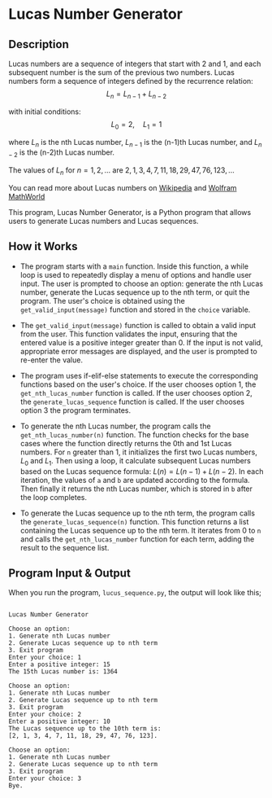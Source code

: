 # Lucas Number Generator

## Description

Lucas numbers are a sequence of integers that start with $2$ and $1$, and each subsequent number is the sum of the previous two numbers. Lucas numbers form a sequence of integers defined by the recurrence relation:
$$L_n = L_{n-1} + L_{n-2}$$

with initial conditions:
$$L_0 = 2, \quad L_1 = 1$$

where $L_{n}$ is the nth Lucas number, $L_{n-1}$ is the (n-1)th Lucas number, and $L_{n-2}$ is the (n-2)th Lucas number. 


The values of $L_n$ for $n=1, 2, \ldots$ are $2, 1, 3, 4, 7, 11, 18, 29, 47, 76, 123, \ldots$


You can read more about Lucas numbers on [Wikipedia](https://en.wikipedia.org/wiki/Lucas_number) and [Wolfram MathWorld](https://mathworld.wolfram.com/LucasNumber.html)

This program, Lucas Number Generator, is a Python program that allows users to generate Lucas numbers and Lucas sequences.

## How it Works

- The program starts with a `main` function. Inside this function, a while loop is used to repeatedly display a menu of options and handle user input. The user is prompted to choose an option: generate the nth Lucas number, generate the Lucas sequence up to the nth term, or quit the program. The user's choice is obtained using the `get_valid_input(message)` function and stored in the `choice` variable.

- The `get_valid_input(message)` function is called to obtain a valid input from the user. This function validates the input, ensuring that the entered value is a positive integer greater than 0. If the input is not valid, appropriate error messages are displayed, and the user is prompted to re-enter the value.

- The program uses if-elif-else statements to execute the corresponding functions based on the user's choice. If the user chooses option 1, the `get_nth_lucas_number` function is called. If the user chooses option 2, the `generate_lucas_sequence` function is called. If the user chooses option 3 the program terminates.

- To generate the nth Lucas number, the program calls the `get_nth_lucas_number(n)` function. The function checks for the base cases where the function directly returns the 0th and 1st Lucas numbers.  For `n` greater than 1, it initializes the first two Lucas numbers, $L_0$ and $L_1$. Then using a loop, it calculate subsequent Lucas numbers based on the Lucas sequence formula: $L(n) = L(n-1) + L(n-2)$. In each iteration, the values of `a` and `b` are updated according to the formula. Then finally it returns the nth Lucas number, which is stored in `b` after the loop completes.


- To generate the Lucas sequence up to the nth term, the program calls the `generate_lucas_sequence(n)` function. This function returns a list containing the Lucas sequence up to the nth term. It iterates from 0 to `n` and calls the `get_nth_lucas_number` function for each term, adding the result to the sequence list.


## Program Input & Output

When you run the program, `lucus_sequence.py`, the output will look like this;

```

Lucas Number Generator

Choose an option:
1. Generate nth Lucas number
2. Generate Lucas sequence up to nth term
3. Exit program
Enter your choice: 1
Enter a positive integer: 15
The 15th Lucas number is: 1364

Choose an option:
1. Generate nth Lucas number
2. Generate Lucas sequence up to nth term
3. Exit program
Enter your choice: 2
Enter a positive integer: 10
The Lucas sequence up to the 10th term is:
[2, 1, 3, 4, 7, 11, 18, 29, 47, 76, 123].

Choose an option:
1. Generate nth Lucas number
2. Generate Lucas sequence up to nth term
3. Exit program
Enter your choice: 3
Bye.
```